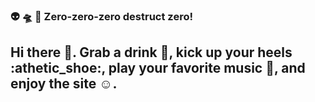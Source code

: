 <!--
**willshin-datascientist/willshin-datascientist** is a ✨ _special_ ✨ repository because its `README.md` (this file) appears on your GitHub profile.

Here are some ideas to get you started:

- 🔭 I’m currently working on ...
- 🌱 I’m currently learning ...
- 👯 I’m looking to collaborate on ...
- 🤔 I’m looking for help with ...
- 💬 Ask me about ...
- 📫 How to reach me: ...
- 😄 Pronouns: ...
- ⚡ Fun fact: ...
-->

### :alien: :flying_saucer: :love_you_gesture: Zero-zero-zero destruct zero!
## Hi there 👋. Grab a drink :cup_with_straw:, kick up your heels :athetic_shoe:, play your favorite music :guitar:, and enjoy the site :relaxed:.
